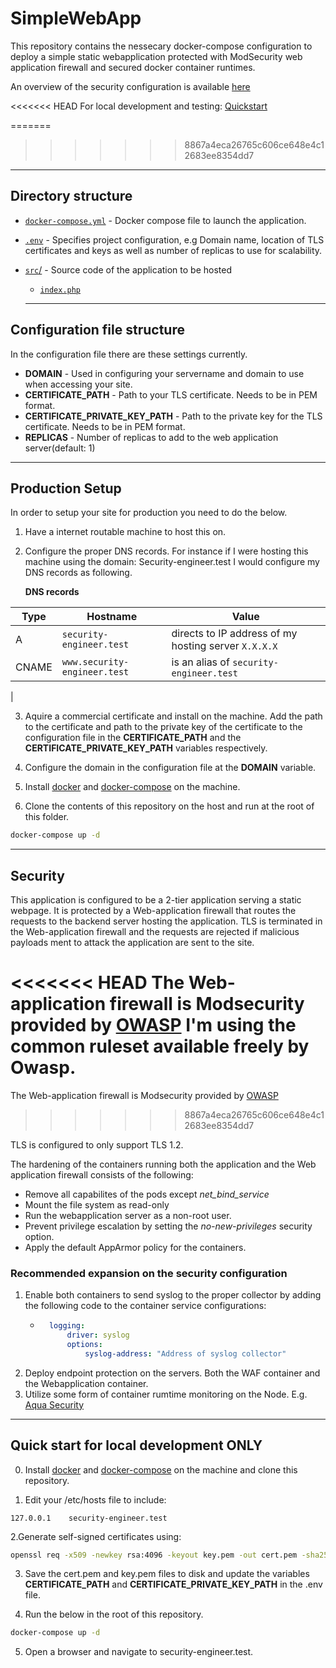 # SimpleWebApp
This repository contains the nessecary docker-compose configuration to deploy a simple static webapplication protected with ModSecurity web application firewall and secured docker container runtimes. 

An overview of the security configuration is available [here](#security)

<<<<<<< HEAD
For local development and testing: [Quickstart](#quickstart)

=======
>>>>>>> 8867a4eca26765c606ce648e4c12683ee8354dd7
---
## <a id="directory"></a>Directory structure

- [`docker-compose.yml`](docker-compose.yml) - Docker compose file to launch the application.
- [`.env`](.env) - Specifies project configuration, e.g Domain name, location of TLS certificates and keys as well as number of replicas to use for scalability.
- [`src`/](src/) - Source code of the application to be hosted
    - [`index.php`](index.php)

    ---
## <a id="conf"></a>Configuration file structure
In the configuration file there are these settings currently.
- **DOMAIN** - Used in configuring your servername and domain to use when accessing your site.
- **CERTIFICATE_PATH** - Path to your TLS certificate. Needs to be in PEM format.
- **CERTIFICATE_PRIVATE_KEY_PATH** - Path to the private key for the TLS certificate. Needs to be in PEM format.
- **REPLICAS** - Number of replicas to add to the web application server(default: 1)

---
## <a id="production"></a> Production Setup

In order to setup your site for production you need to do the below. 

1. Have a internet routable machine to host this on.
2. Configure the proper DNS records. For instance if I were hosting this machine using the domain: Security-engineer.test I would configure my DNS records as following. 
    
    **DNS records**

| Type  | Hostname                      | Value                                    |
| ----- | ----------------------------- | ---------------------------------------- |
| A     | `security-engineer.test`     | directs to IP address of my hosting server `X.X.X.X`          |
| CNAME | `www.security-engineer.test` | is an alias of `security-engineer.test` |
|

3. Aquire a commercial certificate and install on the machine. Add the path to the certificate and path to the private key of the certificate to the configuration file in the **CERTIFICATE_PATH** and the **CERTIFICATE_PRIVATE_KEY_PATH** variables respectively.

4. Configure the domain in the configuration file at the **DOMAIN** variable.

5. Install [docker](https://docs.docker.com/install/) and [docker-compose](https://docs.docker.com/compose/install/) on the machine.

5. Clone the contents of this repository on the host and run at the root of this folder. 
```bash 
docker-compose up -d 
```

---
## <a id="security"></a> Security

This application is configured to be a 2-tier application serving a static webpage. It is protected by a Web-application firewall that routes the requests to the backend server hosting the application. 
TLS is terminated in the Web-application firewall and the requests are rejected if malicious payloads ment to attack the application are sent to the site.

<<<<<<< HEAD
The Web-application firewall is Modsecurity provided by [OWASP](https://github.com/coreruleset/modsecurity-crs-docker) I'm using the common ruleset available freely by Owasp.
=======
The Web-application firewall is Modsecurity provided by [OWASP](https://github.com/coreruleset/modsecurity-crs-docker)
>>>>>>> 8867a4eca26765c606ce648e4c12683ee8354dd7

TLS is configured to only support TLS 1.2.

The hardening of the containers running both the application and the Web application firewall consists of the following:

- Remove all capabilites of the pods except *net_bind_service*
- Mount the file system as read-only
- Run the webapplication server as a non-root user. 
- Prevent privilege escalation by setting the *no-new-privileges* security option.
- Apply the default AppArmor policy for the containers.

### Recommended expansion on the security configuration

1. Enable both containers to send syslog to the proper collector by adding the following code to the container service configurations:
    - ```yaml
        logging:
            driver: syslog
            options:
                syslog-address: "Address of syslog collector"

2. Deploy endpoint protection on the servers. Both the WAF container and the Webapplication container.
3. Utilize some form of container rumtime monitoring on the Node. E.g. [Aqua Security](https://www.aquasec.com/)
---

## <a id=quickstart></a>Quick start for local development **ONLY**

0. Install [docker](https://docs.docker.com/install/) and [docker-compose](https://docs.docker.com/compose/install/) on the machine and clone this repository.

1. Edit your /etc/hosts file to include: 
```
127.0.0.1    security-engineer.test 
```

2.Generate self-signed certificates using:
``` bash
openssl req -x509 -newkey rsa:4096 -keyout key.pem -out cert.pem -sha256 -days 365
```

3. Save the cert.pem and key.pem files to disk and update the variables **CERTIFICATE_PATH** and **CERTIFICATE_PRIVATE_KEY_PATH** in the .env file.

4. Run the below in the root of this repository.
```bash 
docker-compose up -d 
``` 

5. Open a browser and navigate to security-engineer.test.